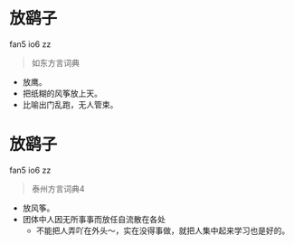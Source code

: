 # 放鹞子
fan5 io6 zz
> 如东方言词典
- 放鹰。
- 把纸糊的风筝放上天。
- 比喻出门乱跑，无人管束。

# 放鹞子
fan5 io6 zz
> 泰州方言词典4
- 放风筝。
- 团体中人因无所事事而放任自流散在各处
  - 不能把人弄吖在外头～，实在没得事做，就把人集中起来学习也是好的。
